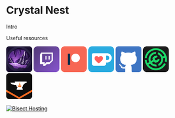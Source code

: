 # Crystal Nest

Intro

Useful resources

<img alt="Crystal Nest Website" src="https://raw.githubusercontent.com/crystal-nest/mod-fancy-assets/main/crystal-nest/pic512.png" width="13.91%"> <img alt="Twitch" src="https://raw.githubusercontent.com/crystal-nest/mod-fancy-assets/main/twitch/twitch512.png" width="13.91%"> <img alt="Patreon" src="https://raw.githubusercontent.com/crystal-nest/mod-fancy-assets/main/patreon/patreon512.png" width="13.91%"> <img alt="Ko-fi" src="https://raw.githubusercontent.com/crystal-nest/mod-fancy-assets/main/kofi/kofi512.png" width="13.91%"> <img alt="Our other projects" src="https://raw.githubusercontent.com/crystal-nest/mod-fancy-assets/main/github/github512.png" width="13.91%"> <img alt="Modrinth" src="https://raw.githubusercontent.com/crystal-nest/mod-fancy-assets/main/modrinth/modrinth512.png" width="13.91%"> <img alt="CurseForge" src="https://raw.githubusercontent.com/crystal-nest/mod-fancy-assets/main/curseforge/curseforge512.png" width="13.91%">

[![Bisect Hosting](https://www.bisecthosting.com/partners/custom-banners/d559b544-474c-4109-b861-1b2e6ca6026a.webp "Bisect Hosting")](https://bisecthosting.com/crystalspider)
